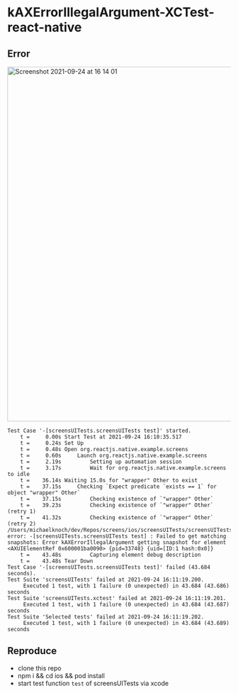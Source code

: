 # kAXErrorIllegalArgument-XCTest-react-native

## Error

<img width="800" alt="Screenshot 2021-09-24 at 16 14 01" src="https://user-images.githubusercontent.com/5617793/134689355-b4ebe30a-697d-4670-ab41-052218335c9f.png">

```
Test Case '-[screensUITests.screensUITests test]' started.
    t =     0.00s Start Test at 2021-09-24 16:10:35.517
    t =     0.24s Set Up
    t =     0.48s Open org.reactjs.native.example.screens
    t =     0.60s     Launch org.reactjs.native.example.screens
    t =     2.19s         Setting up automation session
    t =     3.17s         Wait for org.reactjs.native.example.screens to idle
    t =    36.14s Waiting 15.0s for "wrapper" Other to exist
    t =    37.15s     Checking `Expect predicate `exists == 1` for object "wrapper" Other`
    t =    37.15s         Checking existence of `"wrapper" Other`
    t =    39.23s         Checking existence of `"wrapper" Other` (retry 1)
    t =    41.32s         Checking existence of `"wrapper" Other` (retry 2)
/Users/michaelknoch/dev/Repos/screens/ios/screensUITests/screensUITests.swift:15: error: -[screensUITests.screensUITests test] : Failed to get matching snapshots: Error kAXErrorIllegalArgument getting snapshot for element <AXUIElementRef 0x600001ba0090> {pid=33748} {uid=[ID:1 hash:0x0]}
    t =    43.48s         Capturing element debug description
    t =    43.48s Tear Down
Test Case '-[screensUITests.screensUITests test]' failed (43.684 seconds).
Test Suite 'screensUITests' failed at 2021-09-24 16:11:19.200.
     Executed 1 test, with 1 failure (0 unexpected) in 43.684 (43.686) seconds
Test Suite 'screensUITests.xctest' failed at 2021-09-24 16:11:19.201.
     Executed 1 test, with 1 failure (0 unexpected) in 43.684 (43.687) seconds
Test Suite 'Selected tests' failed at 2021-09-24 16:11:19.202.
     Executed 1 test, with 1 failure (0 unexpected) in 43.684 (43.689) seconds
```

## Reproduce

-   clone this repo
-   npm i && cd ios && pod install
-   start test function `test` of screensUITests via xcode
